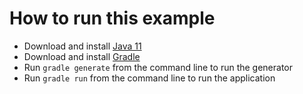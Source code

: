 # How to run this example

- Download and install [Java 11](https://adoptium.net/)
- Download and install [Gradle](https://gradle.org)
- Run `gradle generate` from the command line to run the generator
- Run `gradle run` from the command line to run the application
